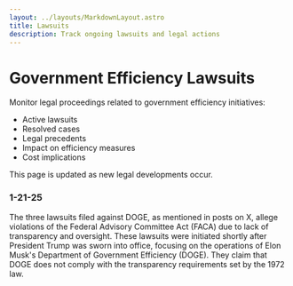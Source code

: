 ```yaml
---
layout: ../layouts/MarkdownLayout.astro
title: Lawsuits
description: Track ongoing lawsuits and legal actions
---
```


# Government Efficiency Lawsuits

Monitor legal proceedings related to government efficiency initiatives:

- Active lawsuits
- Resolved cases
- Legal precedents
- Impact on efficiency measures
- Cost implications

This page is updated as new legal developments occur.

### 1-21-25

The three lawsuits filed against DOGE, as mentioned in posts on X, allege violations of the Federal Advisory Committee Act (FACA) due to lack of transparency and oversight. These lawsuits were initiated shortly after President Trump was sworn into office, focusing on the operations of Elon Musk's Department of Government Efficiency (DOGE). They claim that DOGE does not comply with the transparency requirements set by the 1972 law.
